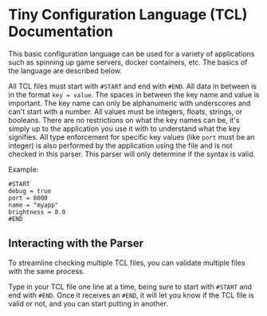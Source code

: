 # Tiny Configuration Language (TCL) Documentation
This basic configuration language can be used for a variety of applications such as spinning up game servers, docker containers, etc. The basics of the language are described below. 

All TCL files must start with `#START` and end with `#END`. All data in between is in the format `key = value`. The spaces in between the key name and value is important. The key name can only be alphanumeric with underscores and can't start with a number. All values must be integers, floats, strings, or booleans. There are no restrictions on what the key names can be, it's simply up to the application you use it with to understand what the key signifies. All type enforcement for specific key values (like `port` must be an integer) is also performed by the application using the file and is not checked in this parser. This parser will only determine if the syntax is valid.

Example:
```
#START
debug = true
port = 8000
name = "myapp"
brightness = 8.0
#END
```

## Interacting with the Parser
To streamline checking multiple TCL files, you can validate multiple files with the same process. 

Type in your TCL file one line at a time, being sure to start with `#START` and end with `#END`. Once it receives an `#END`, it will let you know if the TCL file is valid or not, and you can start putting in another.